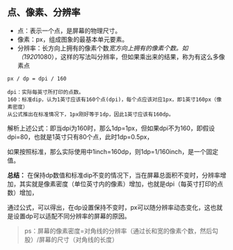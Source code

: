 ## 点、像素、分辨率

* 点：表示一个点，是屏幕的物理尺寸。
* 像素：px，组成图象的最基本单元要素。
* 分辨率：长方向上拥有的像素个数*宽方向上拥有的像素个数。如（1920*1080），这样的写法叫分辨率，但如果乘出来的结果，称为有这么多像素点

```
px / dp = dpi / 160

dpi：实际每英寸所打印的点数。
160：标准dip，认为1英寸应该有160个点(dpi)，每个点应该对应1px，即1英寸160px（像素密度）
从公式推出在标准情况下，1px刚好等于1dp，因此1英寸应该有160dp。
```

解析上述公式：即当dpi为160时，那么1dp=1px，但如果dpi不为160，即假设dpi=80，也就是1英寸只有80个点，此时1dp=0.5px，

如果按照标准，那么实际使用中1inch=160dp，则1dp=1/160inch，是一个固定值。

**总结：**
在保持dp数值和标准dip不变的情况下，当在屏幕总面积不变时，分辨率增加，其实就是像素密度（单位英寸内的像素）增加，也就是dpi（每英寸打印的点数）增加，

通过公式，可以得出，在dp设置保持不变时，px可以随分辨率动态变化，这也就是设置dp可以适配不同分辨率的屏幕的原因。

>ps：屏幕的像素密度=对角线的分辨率（通过长和宽的像素个数，然后勾股）/屏幕的尺寸（对角线的长度）
